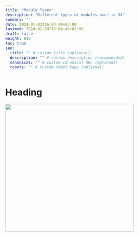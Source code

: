 ```yaml
---
title: "Module Types"
description: "Different types of modules used in G4"
summary: ""
date: 2024-01-03T16:04:48+02:00
lastmod: 2024-01-03T16:04:48+02:00
draft: false
weight: 810
toc: true
seo:
  title: "" # custom title (optional)
  description: "" # custom description (recommended)
  canonical: "" # custom canonical URL (optional)
  robots: "" # custom robot tags (optional)
---
```


# Heading




<img src="/images/esmshimmodule.svg" width=400px>


